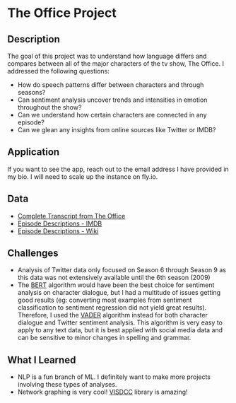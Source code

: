 # The Office Project

## Description

The goal of this project was to understand how language differs and compares between all of the major characters of the tv show, The Office.  I addressed the following questions:
* How do speech patterns differ between characters and through seasons?
* Can sentiment analysis uncover trends and intensities in emotion throughout the show?
* Can we understand how certain characters are connected in any episode?
* Can we glean any insights from online sources like Twitter or IMDB?

## Application

If you want to see the app, reach out to the email address I have provided in my bio.  I will need to scale up the instance on fly.io.

## Data
* [Complete Transcript from The Office](https://www.kaggle.com/nasirkhalid24/the-office-us-complete-dialoguetranscript/version/1#)
* [Episode Descriptions - IMDB](https://www.imdb.com/title/tt0386676/episodes?season=1)
* [Episode Descriptions - Wiki](https://en.wikipedia.org/wiki/The_Office_(American_season_1))

## Challenges
* Analysis of Twitter data only focused on Season 6 through Season 9 as this data was not extensively available until the 6th season (2009)
* The [BERT](https://github.com/thoailinh/Sentiment-Analysis-using-BERT) algorithm would have been the best choice for sentiment analysis on character dialogue, but I had a multitude of issues getting good results (eg: converting most examples from sentiment classification to sentiment regression did not yield great results).  Therefore, I used the [VADER](https://github.com/cjhutto/vaderSentiment) algorithm instead for both character dialogue and Twitter sentiment analysis.  This algorithm is very easy to apply to any text data, but it is best applied with social media data and can be sensitive to minor changes in spelling and grammar.  

## What I Learned
* NLP is a fun branch of ML.  I definitely want to make more projects involving these types of analyses.
* Network graphing is very cool!  [VISDCC](https://github.com/jimmybow/visdcc) library is amazing!
